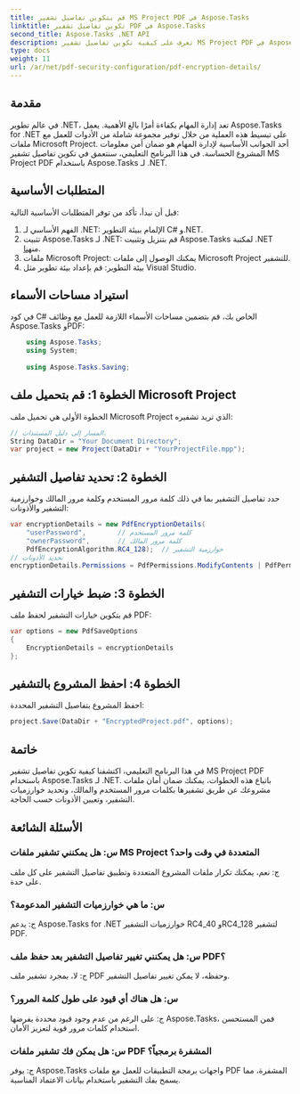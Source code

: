 ```yaml
---
title: قم بتكوين تفاصيل تشفير MS Project PDF في Aspose.Tasks
linktitle: تكوين تفاصيل تشفير PDF في Aspose.Tasks
second_title: Aspose.Tasks .NET API
description: تعرف على كيفية تكوين تفاصيل تشفير MS Project PDF في Aspose.Tasks لـ .NET. تأمين ملفات المشروع الخاص بك مع كلمات مرور المستخدم والمالك.
type: docs
weight: 11
url: /ar/net/pdf-security-configuration/pdf-encryption-details/
---
```

## مقدمة
في عالم تطوير .NET، تعد إدارة المهام بكفاءة أمرًا بالغ الأهمية. يعمل Aspose.Tasks for .NET على تبسيط هذه العملية من خلال توفير مجموعة شاملة من الأدوات للعمل مع ملفات Microsoft Project. أحد الجوانب الأساسية لإدارة المهام هو ضمان أمن معلومات المشروع الحساسة. في هذا البرنامج التعليمي، سنتعمق في تكوين تفاصيل تشفير MS Project PDF باستخدام Aspose.Tasks لـ .NET.
## المتطلبات الأساسية
قبل أن نبدأ، تأكد من توفر المتطلبات الأساسية التالية:
1. الفهم الأساسي لـ .NET: الإلمام ببيئة التطوير C# و.NET.
2.  تثبيت Aspose.Tasks لـ .NET: قم بتنزيل وتثبيت Aspose.Tasks لمكتبة .NET من[هنا](https://releases.aspose.com/tasks/net/).
3. ملفات Microsoft Project: يمكنك الوصول إلى ملفات Microsoft Project للتشفير.
4. بيئة التطوير: قم بإعداد بيئة تطوير مثل Visual Studio.

## استيراد مساحات الأسماء
في كود C# الخاص بك، قم بتضمين مساحات الأسماء اللازمة للعمل مع وظائف Aspose.Tasks وPDF:
```csharp
    using Aspose.Tasks;
    using System;
    
    using Aspose.Tasks.Saving;
```
## الخطوة 1: قم بتحميل ملف Microsoft Project
الخطوة الأولى هي تحميل ملف Microsoft Project الذي تريد تشفيره:
```csharp
// المسار إلى دليل المستندات.
String DataDir = "Your Document Directory";
var project = new Project(DataDir + "YourProjectFile.mpp");
```
## الخطوة 2: تحديد تفاصيل التشفير
حدد تفاصيل التشفير بما في ذلك كلمة مرور المستخدم وكلمة مرور المالك وخوارزمية التشفير والأذونات:
```csharp
var encryptionDetails = new PdfEncryptionDetails(
    "userPassword",        // كلمة مرور المستخدم
    "ownerPassword",       // كلمة مرور المالك
    PdfEncryptionAlgorithm.RC4_128);  // خوارزمية التشفير
// تحديد الأذونات
encryptionDetails.Permissions = PdfPermissions.ModifyContents | PdfPermissions.ModifyAnnotations;
```
## الخطوة 3: ضبط خيارات التشفير
قم بتكوين خيارات التشفير لحفظ ملف PDF:
```csharp
var options = new PdfSaveOptions
{
    EncryptionDetails = encryptionDetails
};
```
## الخطوة 4: احفظ المشروع بالتشفير
احفظ المشروع بتفاصيل التشفير المحددة:
```csharp
project.Save(DataDir + "EncryptedProject.pdf", options);
```

## خاتمة
في هذا البرنامج التعليمي، اكتشفنا كيفية تكوين تفاصيل تشفير MS Project PDF باستخدام Aspose.Tasks لـ .NET. باتباع هذه الخطوات، يمكنك ضمان أمان ملفات مشروعك عن طريق تشفيرها بكلمات مرور المستخدم والمالك، وتحديد خوارزميات التشفير، وتعيين الأذونات حسب الحاجة.
## الأسئلة الشائعة
### س: هل يمكنني تشفير ملفات MS Project المتعددة في وقت واحد؟
ج: نعم، يمكنك تكرار ملفات المشروع المتعددة وتطبيق تفاصيل التشفير على كل ملف على حدة.
### س: ما هي خوارزميات التشفير المدعومة؟
ج: يدعم Aspose.Tasks for .NET خوارزميات التشفير RC4_40 وRC4_128 لتشفير PDF.
### س: هل يمكنني تغيير تفاصيل التشفير بعد حفظ ملف PDF؟
ج: لا، بمجرد تشفير ملف PDF وحفظه، لا يمكن تغيير تفاصيل التشفير.
### س: هل هناك أي قيود على طول كلمة المرور؟
ج: على الرغم من عدم وجود قيود محددة يفرضها Aspose.Tasks، فمن المستحسن استخدام كلمات مرور قوية لتعزيز الأمان.
### س: هل يمكن فك تشفير ملفات PDF المشفرة برمجياً؟
ج: يوفر Aspose.Tasks واجهات برمجة التطبيقات للعمل مع ملفات PDF المشفرة، مما يسمح بفك التشفير باستخدام بيانات الاعتماد المناسبة.